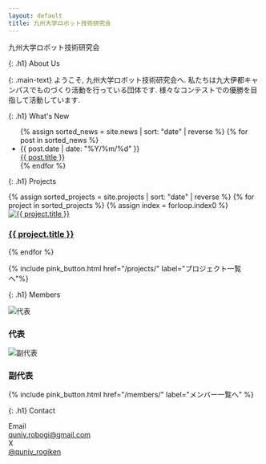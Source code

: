 ```yaml
---
layout: default
title: 九州大学ロボット技術研究会
---
```


<div
  class="relative w-screen h-40 p-4 text-white bg-cover bg-center bg-no-repeat flex items-center justify-center"
  style="background-image: url('/assets/images/haikei.jpg');"
>
  <!-- 黒半透明のオーバーレイ -->
  <div class="absolute inset-0 bg-black/75"></div>

  <!-- テキスト本体 -->
  <div class="relative z-10 text-[3rem] writing-horizontal" style="font-family: var(--font-lubri)">
    九州大学ロボット技術研究会
  </div>
</div>

{: .h1}
About Us

{: .main-text}
ようこそ, 九州大学ロボット技術研究会へ.
私たちは九大伊都キャンパスでものづくり活動を行っている団体です.
様々なコンテストでの優勝を目指して活動しています.

{: .h1}
What's New

<ul class="space-y-6">
    {% assign sorted_news = site.news | sort: "date" | reverse %}
    {% for post in sorted_news %}
    <li class="mx-8 sm:mx-24 max-w-800 border-l-4 border-pink-500 bg-gray-50 shadow p-4 rounded-md">
        <div class="text-sm text-gray-500 mb-1">{{ post.date | date: "%Y/%m/%d" }}</div>
        <div class="font-semibold text-gray-800">
            <a href="{{ post.url | relative_url }}">{{ post.title }}</a>
        </div>
    </li>
    {% endfor %}
</ul>

{: .h1}
Projects

<section class="container mx-auto px-4 py-4">
  <div class="grid gap-6 sm:grid-cols-2 md:grid-cols-3 lg:grid-cols-4">
  {% assign sorted_projects = site.projects | sort: "date" | reverse %}
  {% for project in sorted_projects %}
    {% assign index = forloop.index0 %}
    <div class="bg-white rounded-2xl shadow-md overflow-hidden transition hover:shadow-lg 
      {% if index > 2 %} block sm:block hidden {% endif %}">
       <a href="{{ project.url | relative_url }}" class="block group h-full">
        <div class="h-48 w-full">
          <img src="{{ project.image | relative_url }}"
              alt="{{ project.title }}"
              class="w-full h-full object-cover" />
        </div>
        <div class="p-4 text-center">
          <h3 class="text-lg font-semibold text-gray-800 group-hover:text-pink-500 transition">
            {{ project.title }}
          </h3>
        </div>
      </a> 
      <!-- 個別のサイトにリンクを貼ったバージョン<a href="{{ project.url | relative_url }}" class="block group h-full">
        <div class="h-48 w-full">
          <img src="{{ project.image | relative_url }}"
              alt="{{ project.title }}"
              class="w-full h-full object-cover" />
        </div>
        <div class="p-4 text-center">
          <h3 class="text-lg font-semibold text-gray-800 group-hover:text-pink-500 transition">
            {{ project.title }}
          </h3>
        </div>
      </a> -->
    </div>
  {% endfor %}
</div>
</section>

{% include pink_button.html href="/projects/" label="プロジェクト一覧へ"%}

{: .h1}
Members

<section class="container mx-auto px-4 py-4">
  <div class="flex flex-wrap justify-around gap-6">

<div class="bg-white rounded-2xl shadow-md overflow-hidden transition hover:shadow-lg flex flex-col flex-1 items-center text-center p-6">
    <div class="flex justify-center">
        <img src="{{ '/assets/images/tanizawa.jpg' | relative_url }}"
            alt="代表"
            class="w-32 h-32 object-cover rounded-full border-2 border-gray-200 shadow mb-4 group-hover:scale-105 transition duration-300" />
    </div>
    <h3 class="text-lg font-semibold text-gray-800 group-hover:text-pink-500 transition">
        代表
    </h3>
</div>

<div class="bg-white rounded-2xl shadow-md overflow-hidden transition hover:shadow-lg flex flex-col flex-1 items-center text-center p-6">
    <div class="flex justify-center">
    <img src="{{ '/assets/images/morita.jpg' | relative_url }}"
            alt="副代表"
            class="w-32 h-32 object-cover rounded-full border-2 border-gray-200 shadow mb-4 group-hover:scale-105 transition duration-300" />
    </div>
    <h3 class="text-lg font-semibold text-gray-800 group-hover:text-pink-500 transition">
    副代表
    </h3>
</div>

  </div>
</section>

{% include pink_button.html href="/members/" label="メンバー一覧へ" %}

{: .h1}
Contact

<div class="flex flex-wrap justify-center">
<div class="grid grid-cols-1 sm:grid-cols-2 gap-4 text-lg font-medium text-gray-700">

<div class="text-center sm:text-right sm:pr-4 font-bold">Email</div>

<div class="text-center sm:text-left sm:pl-4">
    <a href="mailto:quniv.robogi@gmail.com" class="hover:text-pink-600 transition">
        quniv.robogi@gmail.com
    </a>
</div>

<div class="text-center sm:text-right sm:pr-4 font-bold">X</div>

<div class="text-center sm:text-left sm:pl-4">
    <a href="https://x.com/quniv_rogiken" target="_blank" rel="noopener" class="hover:text-pink-600 transition">
    @quniv_rogiken
    </a>
</div>

</div>
</div>
